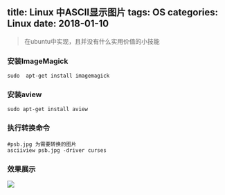 title: Linux 中ASCII显示图片
tags: OS
categories: Linux
date: 2018-01-10
---
> 在ubuntu中实现，且并没有什么实用价值的小技能

### 安装ImageMagick
```shell
sudo  apt-get install imagemagick
```
### 安装aview
```shell
sudo apt-get install aview
```

### 执行转换命令
```shell
#psb.jpg 为需要转换的图片
asciiview psb.jpg -driver curses
```
<!-- more -->
### 效果展示
![](https://ws1.sinaimg.cn/large/006Xrlj6gy1flbrpat9goj30sq0ezqbq.jpg)
